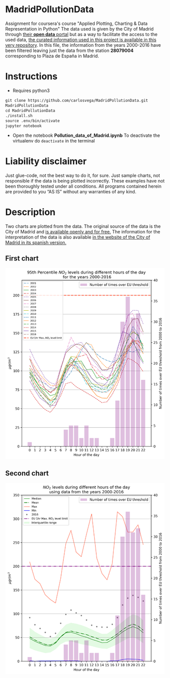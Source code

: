 # MadridPollutionData
Assignment for coursera's course "Applied Plotting, Charting &amp; Data Representation in Python"
The data used is given by the City of Madrid through [their **open data** portal](http://datos.madrid.es/portal/site/egob/menuitem.c05c1f754a33a9fbe4b2e4b284f1a5a0/?vgnextoid=f3c0f7d512273410VgnVCM2000000c205a0aRCRD&vgnextchannel=374512b9ace9f310VgnVCM100000171f5a0aRCRD&vgnextfmt=default) but as a way to facilitate the access to the used data, [the curated information used in this project is available in this very repository](https://raw.githubusercontent.com/carlosvega/MadridPollutionData/master/pza_espana.txt). In this file, the information from the years 2000-2016 have been filtered leaving just the data from the station **28079004** corresponding to Plaza de España in Madrid.

# Instructions
* Requires python3
```
git clone https://github.com/carlosvega/MadridPollutionData.git MadridPollutionData
cd MadridPollutionData
./install.sh
source .env/bin/activate
jupyter notebook
```
* Open the notebook **Pollution_data_of_Madrid.ipynb**
To deactivate the virtualenv do `deactivate` in the terminal

# Liability disclaimer 
Just glue-code, not the best way to do it, for sure.
Just sample charts, not responsible if the data is being plotted incorrectly. 
These examples have not been thoroughly tested under all conditions. 
All programs contained herein are provided to you “AS IS” without any warranties of any kind. 

# Description

Two charts are plotted from the data.
The original source of the data is the City of Madrid and [is available openly and for free.](http://datos.madrid.es/portal/site/egob/menuitem.c05c1f754a33a9fbe4b2e4b284f1a5a0/?vgnextoid=f3c0f7d512273410VgnVCM2000000c205a0aRCRD&vgnextchannel=374512b9ace9f310VgnVCM100000171f5a0aRCRD&vgnextfmt=default)
The information for the interpretation of the data is also available [in the website of the City of Madrid in its spanish version.](http://datos.madrid.es/FWProjects/egob/contenidos/datasets/ficheros/Interprete_ficheros_%20calidad_%20del_%20aire_global.pdf)


## First chart
![95th Percentile NO2 levels during different hours of the day \n for the years 2000-2016](https://github.com/carlosvega/MadridPollutionData/raw/master/charts/first_chart.png)

## Second chart
![NO2 levels during different hours of the day\nusing data from the years 2000-2016](https://github.com/carlosvega/MadridPollutionData/raw/master/charts/second_chart.png)

